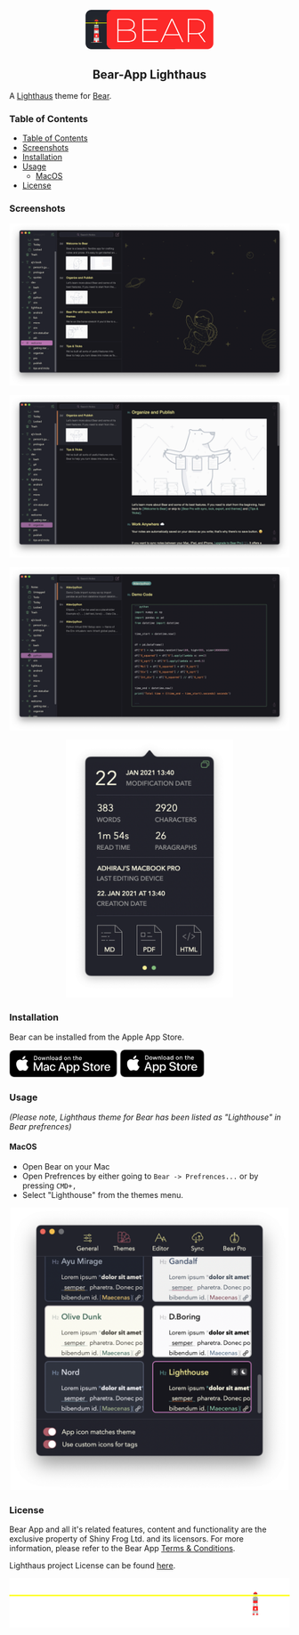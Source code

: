 <p align="center"><img src="https://raw.githubusercontent.com/lighthaus-theme/bear/52e4e04fae0f0e3201c6525bf1efeab8f1592574/assets/bear-badge.svg" width="230"><p>

<h2 align="center">Bear-App Lighthaus</h2>

A [Lighthaus](https://github.com/lighthaus-theme/lighthaus) theme for [Bear](https://bear.app/).

### Table of Contents

- [Table of Contents](#table-of-contents)
- [Screenshots](#screenshots)
- [Installation](#installation)
- [Usage](#usage)
  - [MacOS](#macos)
- [License](#license)

### Screenshots

<p align="center"><img src="https://github.com/lighthaus-theme/bear/blob/main/assets/bear-01.png?raw=true"><p>
<p align="center"><img src="https://github.com/lighthaus-theme/bear/blob/main/assets/bear-02.png?raw=true"><p>
<p align="center"><img src="https://github.com/lighthaus-theme/bear/blob/main/assets/bear03.png?raw=true"><p>
<p align="center"><img src="https://github.com/lighthaus-theme/bear/blob/main/assets/bear04.png?raw=true" width="300"><p>

### Installation

Bear can be installed from the Apple App Store.

<p align="left">
   <a href="https://apps.apple.com/us/app/bear-beautiful-writing-app/id1091189122?ls=1&mt=12"><img alt="Mac" src="https://raw.githubusercontent.com/lighthaus-theme/bear/52e4e04fae0f0e3201c6525bf1efeab8f1592574/assets/mac-app-store-badge.svg" width="195"></a>
   <a href="https://apps.apple.com/us/app/bear-beautiful-writing-app/id1016366447?ls=1"><img alt="iOS" src="https://raw.githubusercontent.com/lighthaus-theme/bear/52e4e04fae0f0e3201c6525bf1efeab8f1592574/assets/app-store-badge.svg" width="152"></a>
</p>

### Usage

_(Please note, Lighthaus theme for Bear has been listed as "Lighthouse" in Bear prefrences)_

#### MacOS
- Open Bear on your Mac
- Open Prefrences by either going to `Bear -> Prefrences...` or by pressing `CMD+,`
- Select "Lighthouse" from the themes menu.
<p align="center"><img src="https://github.com/lighthaus-theme/bear/blob/main/assets/bear-05.png?raw=true" width="500"><p>


### License

Bear App and all it's related features, content and functionality are the exclusive property of Shiny Frog Ltd. and its licensors.
For more information, please refer to the Bear App [Terms & Conditions](https://bear.app/terms/).

Lighthaus project License can be found [here](https://github.com/lighthaus-theme/lighthaus#license).

<p align="center"><img src="https://raw.githubusercontent.com/lighthaus-theme/lighthaus/9e5cf66db03fc3e183e6cfbf7c4c04263a4f23df/ImageResources/lighthaus-border.svg"><p>
